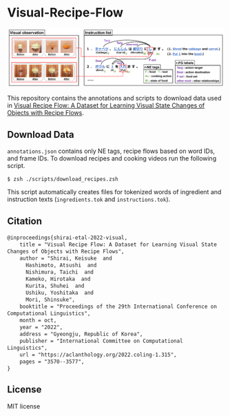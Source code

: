 # Visual-Recipe-Flow

![Figure](./figure.png)

This repository contains the annotations and scripts to download data used in [Visual Recipe Flow: A Dataset for Learning Visual State Changes of Objects with Recipe Flows](https://aclanthology.org/2022.coling-1.315).

## Download Data
`annotations.json` contains only NE tags, recipe flows based on word IDs, and frame IDs. To download recipes and cooking videos run the following script.
~~~
$ zsh ./scripts/download_recipes.zsh
~~~
This script automatically creates files for tokenized words of ingredient and instruction texts (`ingredients.tok` and `instructions.tok`).

## Citation
```
@inproceedings{shirai-etal-2022-visual,
    title = "Visual Recipe Flow: A Dataset for Learning Visual State Changes of Objects with Recipe Flows",
    author = "Shirai, Keisuke  and
      Hashimoto, Atsushi  and
      Nishimura, Taichi  and
      Kameko, Hirotaka  and
      Kurita, Shuhei  and
      Ushiku, Yoshitaka  and
      Mori, Shinsuke",
    booktitle = "Proceedings of the 29th International Conference on Computational Linguistics",
    month = oct,
    year = "2022",
    address = "Gyeongju, Republic of Korea",
    publisher = "International Committee on Computational Linguistics",
    url = "https://aclanthology.org/2022.coling-1.315",
    pages = "3570--3577",
}
```

## License
MIT license


